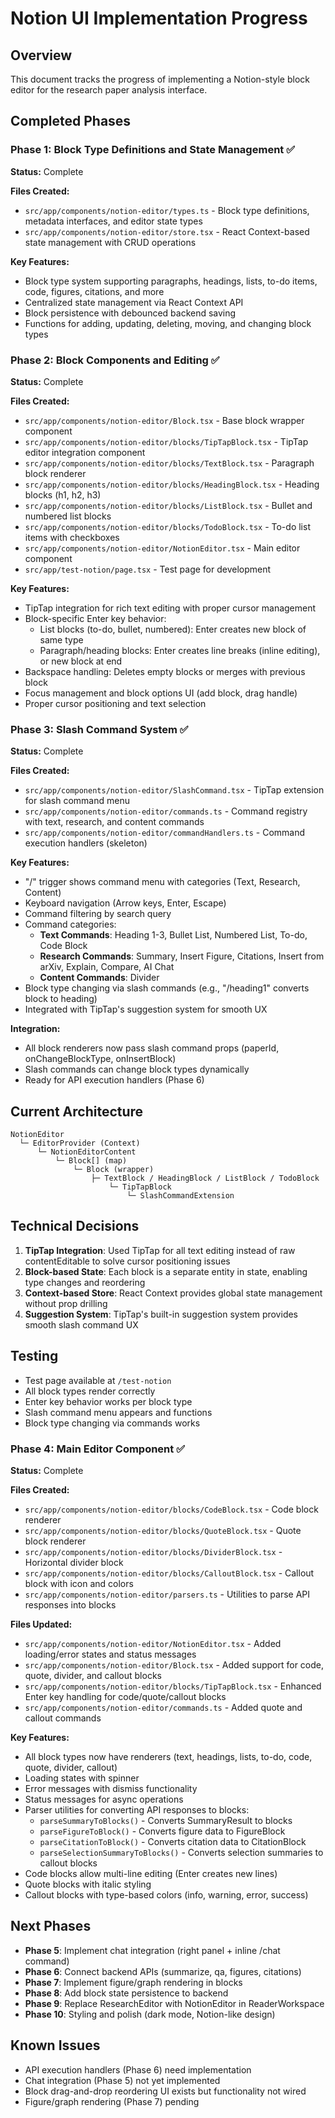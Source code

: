 # Notion UI Implementation Progress

## Overview
This document tracks the progress of implementing a Notion-style block editor for the research paper analysis interface.

## Completed Phases

### Phase 1: Block Type Definitions and State Management ✅
**Status:** Complete

**Files Created:**
- `src/app/components/notion-editor/types.ts` - Block type definitions, metadata interfaces, and editor state types
- `src/app/components/notion-editor/store.tsx` - React Context-based state management with CRUD operations

**Key Features:**
- Block type system supporting paragraphs, headings, lists, to-do items, code, figures, citations, and more
- Centralized state management via React Context API
- Block persistence with debounced backend saving
- Functions for adding, updating, deleting, moving, and changing block types

### Phase 2: Block Components and Editing ✅
**Status:** Complete

**Files Created:**
- `src/app/components/notion-editor/Block.tsx` - Base block wrapper component
- `src/app/components/notion-editor/blocks/TipTapBlock.tsx` - TipTap editor integration component
- `src/app/components/notion-editor/blocks/TextBlock.tsx` - Paragraph block renderer
- `src/app/components/notion-editor/blocks/HeadingBlock.tsx` - Heading blocks (h1, h2, h3)
- `src/app/components/notion-editor/blocks/ListBlock.tsx` - Bullet and numbered list blocks
- `src/app/components/notion-editor/blocks/TodoBlock.tsx` - To-do list items with checkboxes
- `src/app/components/notion-editor/NotionEditor.tsx` - Main editor component
- `src/app/test-notion/page.tsx` - Test page for development

**Key Features:**
- TipTap integration for rich text editing with proper cursor management
- Block-specific Enter key behavior:
  - List blocks (to-do, bullet, numbered): Enter creates new block of same type
  - Paragraph/heading blocks: Enter creates line breaks (inline editing), or new block at end
- Backspace handling: Deletes empty blocks or merges with previous block
- Focus management and block options UI (add block, drag handle)
- Proper cursor positioning and text selection

### Phase 3: Slash Command System ✅
**Status:** Complete

**Files Created:**
- `src/app/components/notion-editor/SlashCommand.tsx` - TipTap extension for slash command menu
- `src/app/components/notion-editor/commands.ts` - Command registry with text, research, and content commands
- `src/app/components/notion-editor/commandHandlers.ts` - Command execution handlers (skeleton)

**Key Features:**
- "/" trigger shows command menu with categories (Text, Research, Content)
- Keyboard navigation (Arrow keys, Enter, Escape)
- Command filtering by search query
- Command categories:
  - **Text Commands**: Heading 1-3, Bullet List, Numbered List, To-do, Code Block
  - **Research Commands**: Summary, Insert Figure, Citations, Insert from arXiv, Explain, Compare, AI Chat
  - **Content Commands**: Divider
- Block type changing via slash commands (e.g., "/heading1" converts block to heading)
- Integrated with TipTap's suggestion system for smooth UX

**Integration:**
- All block renderers now pass slash command props (paperId, onChangeBlockType, onInsertBlock)
- Slash commands can change block types dynamically
- Ready for API execution handlers (Phase 6)

## Current Architecture

```
NotionEditor
  └─ EditorProvider (Context)
      └─ NotionEditorContent
          └─ Block[] (map)
              └─ Block (wrapper)
                  ├─ TextBlock / HeadingBlock / ListBlock / TodoBlock
                      └─ TipTapBlock
                          └─ SlashCommandExtension
```

## Technical Decisions

1. **TipTap Integration**: Used TipTap for all text editing instead of raw contentEditable to solve cursor positioning issues
2. **Block-based State**: Each block is a separate entity in state, enabling type changes and reordering
3. **Context-based Store**: React Context provides global state management without prop drilling
4. **Suggestion System**: TipTap's built-in suggestion system provides smooth slash command UX

## Testing

- Test page available at `/test-notion`
- All block types render correctly
- Enter key behavior works per block type
- Slash command menu appears and functions
- Block type changing via commands works

### Phase 4: Main Editor Component ✅
**Status:** Complete

**Files Created:**
- `src/app/components/notion-editor/blocks/CodeBlock.tsx` - Code block renderer
- `src/app/components/notion-editor/blocks/QuoteBlock.tsx` - Quote block renderer
- `src/app/components/notion-editor/blocks/DividerBlock.tsx` - Horizontal divider block
- `src/app/components/notion-editor/blocks/CalloutBlock.tsx` - Callout block with icon and colors
- `src/app/components/notion-editor/parsers.ts` - Utilities to parse API responses into blocks

**Files Updated:**
- `src/app/components/notion-editor/NotionEditor.tsx` - Added loading/error states and status messages
- `src/app/components/notion-editor/Block.tsx` - Added support for code, quote, divider, and callout blocks
- `src/app/components/notion-editor/blocks/TipTapBlock.tsx` - Enhanced Enter key handling for code/quote/callout blocks
- `src/app/components/notion-editor/commands.ts` - Added quote and callout commands

**Key Features:**
- All block types now have renderers (text, headings, lists, to-do, code, quote, divider, callout)
- Loading states with spinner
- Error messages with dismiss functionality
- Status messages for async operations
- Parser utilities for converting API responses to blocks:
  - `parseSummaryToBlocks()` - Converts SummaryResult to blocks
  - `parseFigureToBlock()` - Converts figure data to FigureBlock
  - `parseCitationToBlock()` - Converts citation data to CitationBlock
  - `parseSelectionSummaryToBlocks()` - Converts selection summaries to callout blocks
- Code blocks allow multi-line editing (Enter creates new lines)
- Quote blocks with italic styling
- Callout blocks with type-based colors (info, warning, error, success)

## Next Phases

- **Phase 5**: Implement chat integration (right panel + inline /chat command)
- **Phase 6**: Connect backend APIs (summarize, qa, figures, citations)
- **Phase 7**: Implement figure/graph rendering in blocks
- **Phase 8**: Add block state persistence to backend
- **Phase 9**: Replace ResearchEditor with NotionEditor in ReaderWorkspace
- **Phase 10**: Styling and polish (dark mode, Notion-like design)

## Known Issues

- API execution handlers (Phase 6) need implementation
- Chat integration (Phase 5) not yet implemented
- Block drag-and-drop reordering UI exists but functionality not wired
- Figure/graph rendering (Phase 7) pending


